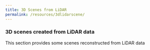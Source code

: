 ```yaml
---
title: 3D Scenes from LiDAR
permalink: /resources/3dlidarscene/
---
```


### 3D scenes created from LiDAR data

This section provides some scenes reconstructed from LiDAR data

#### 

